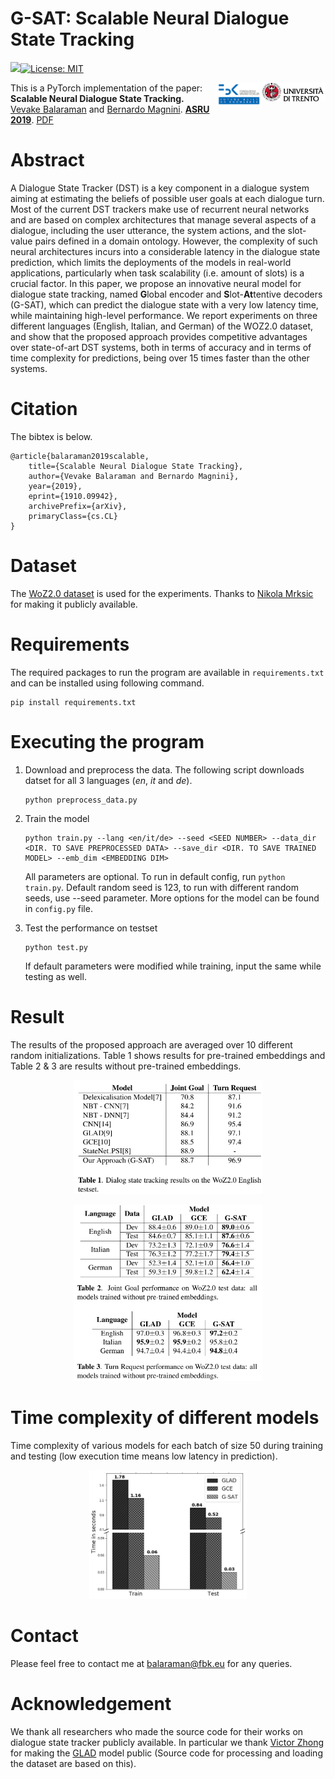 # G-SAT: Scalable Neural Dialogue State Tracking

[<img src="https://upload.wikimedia.org/wikipedia/commons/9/96/Pytorch_logo.png" width="10%">](https://pytorch.org/)[![License: MIT](https://img.shields.io/badge/License-MIT-green.svg)](https://opensource.org/licenses/MIT) 

[<img align="right" src="imgs/unitn.png" width="20%">](https://www.unitn.it/)
[<img align="right" src="imgs/fbk.png" width="15%">](https://www.fbk.eu/en/)

This is a PyTorch implementation of the paper: <strong>Scalable Neural Dialogue State Tracking.</strong> [Vevake Balaraman](https://scholar.google.it/citations?hl=it&user=GTtAXeIAAAAJ) and [Bernardo Magnini](https://scholar.google.it/citations?user=jnQE-4gAAAAJ&hl=it&oi=ao). [<strong>ASRU 2019</strong>](http://asru2019.org/wp/). [PDF](https://arxiv.org/abs/1910.09942)

# Abstract
A Dialogue State Tracker (DST) is a key component in a dialogue system aiming at estimating the beliefs of possible user goals at each dialogue turn.
Most of the current DST trackers make use of recurrent neural networks and are based on complex architectures that manage several aspects of a dialogue, including the user utterance, the system actions, and the slot-value pairs defined in a domain ontology. However, the complexity of such neural architectures incurs into a considerable latency in the dialogue state prediction, which limits the deployments of the models in real-world applications, particularly when task scalability (i.e. amount of slots) is a crucial factor.
In this paper, we propose an innovative neural model for dialogue state tracking, named <strong>G</strong>lobal encoder and <strong>S</strong>lot-<strong>At</strong>tentive decoders (G-SAT), which can predict the dialogue state with a very low latency time, while maintaining high-level performance. 
We report experiments on three different languages (English, Italian, and German) of the WOZ2.0 dataset, and show that the proposed approach provides competitive advantages over state-of-art DST systems, both in terms of accuracy and in terms of time complexity for predictions, being over 15 times faster than the other systems.

# Citation
The bibtex is below.
```
@article{balaraman2019scalable,
    title={Scalable Neural Dialogue State Tracking},
    author={Vevake Balaraman and Bernardo Magnini},
    year={2019},
    eprint={1910.09942},
    archivePrefix={arXiv},
    primaryClass={cs.CL}
}
```

# Dataset
The [WoZ2.0 dataset](http://mi.eng.cam.ac.uk/~sjy/papers/mowt17.pdf) is used for the experiments. Thanks to [Nikola Mrksic](https://github.com/nmrksic) for making it publicly available.


# Requirements
The required packages to run the program are available in ```requirements.txt``` and can be installed using following command.
```
pip install requirements.txt
```

# Executing the program

1. Download and preprocess the data. The following script downloads datset for all 3 languages (<em>en</em>, <em>it</em> and <em>de</em>).
    ```
    python preprocess_data.py
    ```

2. Train the model
    ```
    python train.py --lang <en/it/de> --seed <SEED NUMBER> --data_dir <DIR. TO SAVE PREPROCESSED DATA> --save_dir <DIR. TO SAVE TRAINED MODEL> --emb_dim <EMBEDDING DIM> 
    ```

    All parameters are optional. To run in default config, run ```python train.py```. Default random seed is 123, to run with different random seeds, use --seed parameter. More options for the model can be found in ```config.py``` file.

3. Test the performance on testset
    ```
    python test.py 
    ```
    If default parameters were modified while training, input the same while testing as well.
# Result
The results of the proposed approach are averaged over 10 different random initializations. Table 1 shows results for pre-trained embeddings and Table 2 & 3 are results without pre-trained embeddings.
<p align="center">
<img src="imgs/table_1.png" width="60%">
</p>
<p align="center">
<img src="imgs/table_2.png" width="60%">
</p>

# Time complexity of different models
Time complexity of various models for each batch of size 50 during training and testing (low execution time means low latency in prediction).

<p align="center">
<img src="imgs/time_bw.png" width="50%">
</p>

# Contact
Please feel free to contact me at balaraman@fbk.eu for any queries.

# Acknowledgement
We thank all researchers who made the source code for their works on dialogue state tracker publicly available. In particular we thank [Victor Zhong](https://github.com/vzhong) for making the [GLAD](https://github.com/salesforce/glad) model public (Source code for processing and loading the dataset are based on this). 